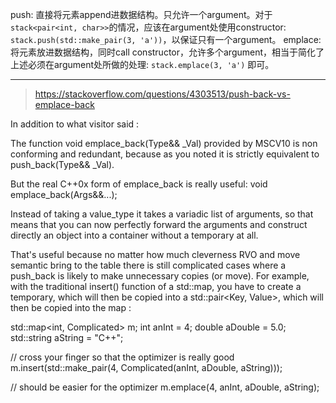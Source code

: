 push: 直接将元素append进数据结构。只允许一个argument。对于`stack<pair<int, char>>`的情况，应该在argument处使用constructor: `stack.push(std::make_pair(3, 'a'))`，以保证只有一个argument。
emplace: 将元素放进数据结构，同时call constructor，允许多个argument，相当于简化了上述必须在argument处所做的处理: `stack.emplace(3, 'a')` 即可。

---

> https://stackoverflow.com/questions/4303513/push-back-vs-emplace-back

In addition to what visitor said :

The function void emplace_back(Type&& _Val) provided by MSCV10 is non conforming and redundant, because as you noted it is strictly equivalent to push_back(Type&& _Val).

But the real C++0x form of emplace_back is really useful: void emplace_back(Args&&...);

Instead of taking a value_type it takes a variadic list of arguments, so that means that you can now perfectly forward the arguments and construct directly an object into a container without a temporary at all.

That's useful because no matter how much cleverness RVO and move semantic bring to the table there is still complicated cases where a push_back is likely to make unnecessary copies (or move). For example, with the traditional insert() function of a std::map, you have to create a temporary, which will then be copied into a std::pair<Key, Value>, which will then be copied into the map :

std::map<int, Complicated> m;
int anInt = 4;
double aDouble = 5.0;
std::string aString = "C++";

// cross your finger so that the optimizer is really good
m.insert(std::make_pair(4, Complicated(anInt, aDouble, aString))); 

// should be easier for the optimizer
m.emplace(4, anInt, aDouble, aString);